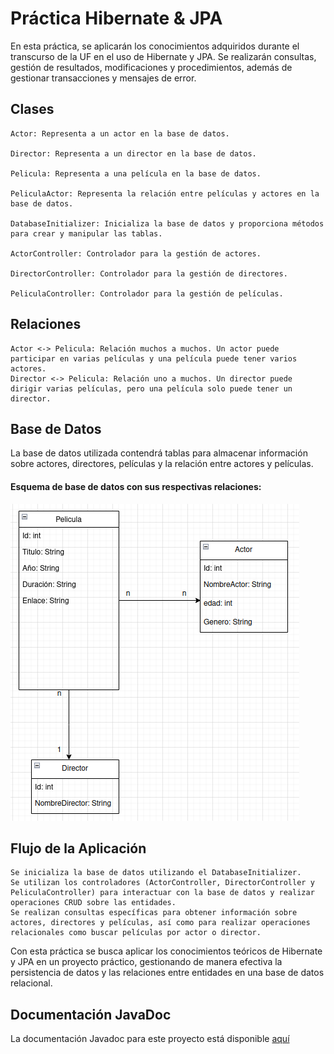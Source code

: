 

# Práctica Hibernate & JPA
En esta práctica, se aplicarán los conocimientos adquiridos durante el transcurso de la UF en el uso de Hibernate y JPA. Se realizarán consultas, gestión de resultados, modificaciones y procedimientos, además de gestionar transacciones y mensajes de error.

## Clases

    Actor: Representa a un actor en la base de datos.

    Director: Representa a un director en la base de datos.

    Pelicula: Representa a una película en la base de datos.

    PeliculaActor: Representa la relación entre películas y actores en la base de datos.

    DatabaseInitializer: Inicializa la base de datos y proporciona métodos para crear y manipular las tablas.

    ActorController: Controlador para la gestión de actores.

    DirectorController: Controlador para la gestión de directores.

    PeliculaController: Controlador para la gestión de películas.
## Relaciones

    Actor <-> Pelicula: Relación muchos a muchos. Un actor puede participar en varias películas y una película puede tener varios actores.
    Director <-> Pelicula: Relación uno a muchos. Un director puede dirigir varias películas, pero una película solo puede tener un director.

## Base de Datos

La base de datos utilizada contendrá tablas para almacenar información sobre actores, directores, películas y la relación entre actores y películas.

#### Esquema de base de datos con sus respectivas relaciones:
![Texto alternativo](schema.png)


## Flujo de la Aplicación

    Se inicializa la base de datos utilizando el DatabaseInitializer.
    Se utilizan los controladores (ActorController, DirectorController y PeliculaController) para interactuar con la base de datos y realizar operaciones CRUD sobre las entidades.
    Se realizan consultas específicas para obtener información sobre actores, directores y películas, así como para realizar operaciones relacionales como buscar películas por actor o director.

Con esta práctica se busca aplicar los conocimientos teóricos de Hibernate y JPA en un proyecto práctico, gestionando de manera efectiva la persistencia de datos y las relaciones entre entidades en una base de datos relacional.

## Documentación JavaDoc
La documentación Javadoc para este proyecto está disponible [aquí](https://rababbm.github.io/Hibernate_Cine/doc/index.html)
